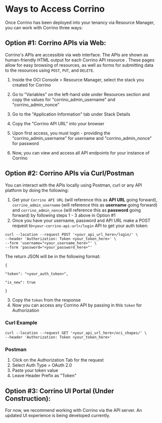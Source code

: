 # Ways to Access Corrino

Once Corrino has been deployed into your tenancy via Resource Manager, you can work with Corrino three ways:

## **Option #1: Corrino APIs via Web:**

Corrino's APIs are accessible via web interface. The APIs are shown as human-friendly HTML output for each Corrino API resource . These pages allow for easy browsing of resources, as well as forms for submitting data to the resources using `POST`, `PUT`, and `DELETE`.

1. Inside the OCI Console > Resource Manager, select the stack you created for Corrino

2. Go to "Variables" on the left-hand side under Resources section and copy the values for "corrino_admin_username" and "corrino_admin_nonce"

3. Go to the "Application Information" tab under Stack Details

4. Copy the "Corrino API URL" into your browser

5. Upon first access, you must login - providing the "corrino_admin_username" for username and "corrino_admin_nonce" for password

6. Now, you can view and access all API endpoints for your instance of Corrino

## **Option #2: Corrino APIs via Curl/Postman**

You can interact with the APIs locally using Postman, curl or any API platform by doing the following:

1. Get your `Corrino API URL` (will reference this as **API URL** going forward), `corrino_admin_username` (will reference this as **username** going forward) and `corrino_admin_nonce` (will reference this as **password** going forward) by following steps 1 - 3 above in Option #1
2. Once you have your username, password and API URL make a POST request to`<your-corrino-api-url>/login` API to get your auth token:

```
curl --location --request POST '<your_api_url_here>/login/' \
--header 'Authorization: Token <your_token_here>' \
--form 'username="<your_username_here>"' \
--form 'password="<your_password_here>"'
```

The return JSON will be in the following format:

```
{

"token": "<your_auth_token>",

"is_new": true

}
```

3. Copy the `token` from the response
4. Now you can access any Corrino API by passing in this `token` for Authorization

### Curl Example

```
curl --location --request GET '<your_api_url_here>/oci_shapes/' \
--header 'Authorization: Token <your_token_here>'
```

### Postman

1. Click on the Authorization Tab for the request
2. Select Auth Type = OAuth 2.0
3. Paste your token value
4. Leave Header Prefix as "Token"

## **Option #3: Corrino UI Portal (Under Construction):**

For now, we recommend working with Corrino via the API server. An updated UI experience is being developed currently.
